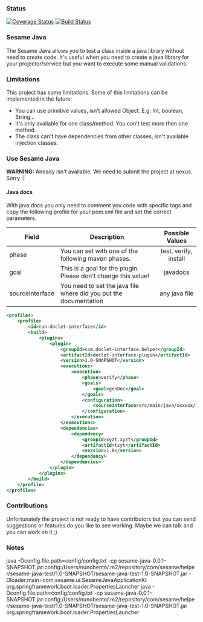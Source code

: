 ### Status
[![Coverage Status](https://coveralls.io/repos/github/nbentoneves/sesame-java/badge.svg?branch=FirstPhase)](https://coveralls.io/github/nbentoneves/sesame-java?branch=FirstPhase)
[![Build Status](https://travis-ci.org/nbentoneves/sesame-java.svg?branch=master)](https://travis-ci.org/nbentoneves/sesame-java)

### Sesame Java
The Sesame Java allows you to test a class inside a java library without need to create code. It's useful when you need to 
create a java library for your projector/service but you want to execute some manual validations.

### Limitations
This project has some limitations. Some of this limitations can be implemented in the future:

- You can use primitive values, isn't allowed Object. E.g: Int, boolean, String...
- It's only available for one class/method. You can't test more then one method.
- The class can't have dependencies from other classes, isn't available injection classes. 

### Use Sesame Java

**WARNING:** Already isn't available. We need to submit the project at nexus. Sorry :|

#### Java docs
With java docs you only need to comment you code with specific tags and copy the following profile for your pom.xml file and
set the correct parameters.

| Field           | Description                                                        | Possible Values       |
| -------------   |--------------------------------------------------------------------|:---------------------:|
| phase           | You can set with one of the following maven phases.                | test, verify, install |
| goal            | This is a goal for the plugin. Please don't change this value!     | javadocs              |
| sourceInterface | You need to set the java file where did you put the documentation  | any java file         |

```xml
<profiles>
    <profile>
        <id>run-doclet-interface</id>
        <build>
            <plugins>
                <plugin>
                    <groupId>com.doclet-interface.helper</groupId>
                    <artifactId>doclet-interface-plugin</artifactId>
                    <version>1.0-SNAPSHOT</version>
                    <executions>
                        <execution>
                            <phase>verify</phase>
                            <goals>
                                <goal>genDoc</goal>
                            </goals>
                            <configuration>
                                <sourceInterface>src/main/java/xxxxxx/TestDoc.java</sourceInterface>
                            </configuration>
                        </execution>
                    </executions>
                    <dependencies>
                        <dependency>
                            <groupId>xyzt.xyzt</groupId>
                            <artifactId>tzyt</artifactId>
                            <version>1.0</version>
                        </dependency>
                    </dependencies>
                </plugin>
            </plugins>
        </build>
    </profile>
</profiles>
``` 

### Contributions
Unfortunately the project is not ready to have contributors but you can send suggestions or features do you
like to see working. Maybe we can talk and you can work on it ;) 

### Notes


java -Dconfig.file.path=config/config.txt -cp sesame-java-0.0.1-SNAPSHOT.jar:config:/Users/nunobento/.m2/repository/com/sesame/helper/sesame-java-test/1.0-SNAPSHOT/sesame-java-test-1.0-SNAPSHOT.jar -Dloader.main=com.sesame.ui.SesameJavaApplicationKt org.springframework.boot.loader.PropertiesLauncher
java -Dconfig.file.path=config/config.txt -cp sesame-java-0.0.1-SNAPSHOT.jar:config:/Users/nunobento/.m2/repository/com/sesame/helper/sesame-java-test/1.0-SNAPSHOT/sesame-java-test-1.0-SNAPSHOT.jar org.springframework.boot.loader.PropertiesLauncher
